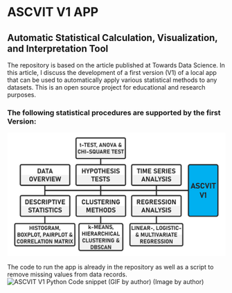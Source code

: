 # ASCVIT V1 APP
## Automatic Statistical Calculation, Visualization, and Interpretation Tool

The repository is based on the article published at Towards Data Science. In this article, I discuss the development of a first version (V1) of a local app that can be used to automatically apply various statistical methods to any datasets. This is an open source project for educational and research purposes.

### The following statistical procedures are supported by the first Version:
![ASCVIT V1 Overview of analysis methods (Image by author)](images/ASCVITV1_Overview.png)

The code to run the app is already in the repository as well as a script to remove missing values from data records.
![ASCVIT V1 Python Code snippet (GIF by author) (Image by author)](images/ASCVITV1_Code.gif)
